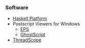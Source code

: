 ### Software

- [Haskell Platform](https://www.haskell.org/downloads)
- Postscript Viewers for Windows
  - [EPS](http://psviewer.org/)
  - [GhostScript](http://ghostscript.com/)
- [ThreadScope](https://wiki.haskell.org/ThreadScope)

